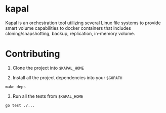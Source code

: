 # kapal

Kapal is an orchestration tool utilizing several Linux file systems to provide smart volume capabilities to docker containers that includes cloning/snapshotting, backup, replication, in-memory volume.

# Contributing

1. Clone the project into `$KAPAL_HOME`

2. Install all the project dependencies into your `$GOPATH`
```
make deps
```

3. Run all the tests from `$KAPAL_HOME`
```
go test ./...
```

